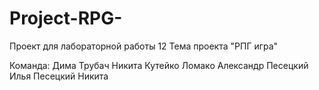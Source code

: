 # Project-RPG-
Проект для лабораторной работы 12
Тема проекта "РПГ игра"

Команда:
Дима Трубач
Никита Кутейко
Ломако Александр
Песецкий Илья
Песецкий Никита
